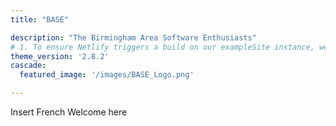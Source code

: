 ```yaml
---
title: "BASE"

description: "The Birmingham Area Software Enthusiasts"
# 1. To ensure Netlify triggers a build on our exampleSite instance, we need to change a file in the exampleSite directory.
theme_version: '2.8.2'
cascade:
  featured_image: '/images/BASE_Logo.png'

---
```

Insert French Welcome here